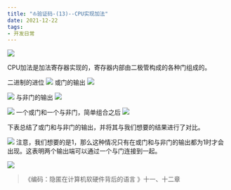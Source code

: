 ```yaml
---
title: "⛵︎验证码-(13)--CPU实现加法"
date: 2021-12-22
tags: 
- 开发日常
---
```

![](https://upload-images.jianshu.io/upload_images/15312191-51098f8212fdca9d.png?imageMogr2/auto-orient/strip%7CimageView2/2/w/1240)


CPU加法是加法寄存器实现的，寄存器内部由二极管构成的各种门组成的。

二进制的进位
![](https://upload-images.jianshu.io/upload_images/15312191-c6d819db4ae95162.png?imageMogr2/auto-orient/strip%7CimageView2/2/w/1240)
或门的输出
![](https://upload-images.jianshu.io/upload_images/15312191-f4c287a1dd09205d.png?imageMogr2/auto-orient/strip%7CimageView2/2/w/1240)

![](https://upload-images.jianshu.io/upload_images/15312191-d72e2ca60e19a6a6.png?imageMogr2/auto-orient/strip%7CimageView2/2/w/1240)
与非门的输出
![](https://upload-images.jianshu.io/upload_images/15312191-92a0a1b54fde34d6.png?imageMogr2/auto-orient/strip%7CimageView2/2/w/1240)

![](https://upload-images.jianshu.io/upload_images/15312191-a498f55a2ee897e1.png?imageMogr2/auto-orient/strip%7CimageView2/2/w/1240)
一个或门和一个与非门，简单组合之后
  ![](https://upload-images.jianshu.io/upload_images/15312191-f09da0226fe8c6e1.png?imageMogr2/auto-orient/strip%7CimageView2/2/w/1240)

下表总结了或门和与非门的输出，并将其与我们想要的结果进行了对比。

![](https://upload-images.jianshu.io/upload_images/15312191-b7237b9d5fc22a62.png?imageMogr2/auto-orient/strip%7CimageView2/2/w/1240)
注意，我们想要的是1，那么这种情况只有在或门和与非门的输出都为1时才会出现。这表明两个输出端可以通过一个与门连接到一起。

![](https://upload-images.jianshu.io/upload_images/15312191-fc5cadbf01eb6917.png?imageMogr2/auto-orient/strip%7CimageView2/2/w/1240)
> 《编码：隐匿在计算机软硬件背后的语言 》十一、十二章
